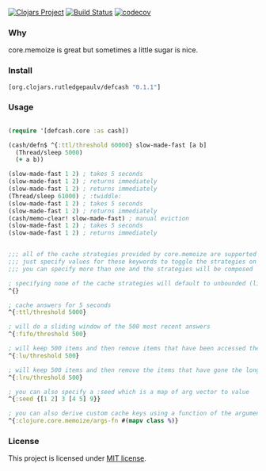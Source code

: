 [![Clojars Project](https://img.shields.io/clojars/v/org.clojars.rutledgepaulv/defcash.svg)](https://clojars.org/org.clojars.rutledgepaulv/defcash)
[![Build Status](https://travis-ci.com/RutledgePaulV/defcash.svg?branch=master)](https://travis-ci.com/RutledgePaulV/defcash)
[![codecov](https://codecov.io/gh/RutledgePaulV/defcash/branch/master/graph/badge.svg)](https://codecov.io/gh/RutledgePaulV/defcash)

### Why

core.memoize is great but sometimes a little sugar is nice. 


### Install

```clojure
[org.clojars.rutledgepaulv/defcash "0.1.1"]
```


### Usage

```clojure 

(require '[defcash.core :as cash])

(cash/defn$ ^{:ttl/threshold 60000} slow-made-fast [a b]
  (Thread/sleep 5000)
  (+ a b))

(slow-made-fast 1 2) ; takes 5 seconds
(slow-made-fast 1 2) ; returns immediately
(slow-made-fast 1 2) ; returns immediately
(Thread/sleep 61000) ; :twiddle:
(slow-made-fast 1 2) ; takes 5 seconds
(slow-made-fast 1 2) ; returns immediately
(cash/memo-clear! slow-made-fast) ; manual eviction
(slow-made-fast 1 2) ; takes 5 seconds
(slow-made-fast 1 2) ; returns immediately


;;; all of the cache strategies provided by core.memoize are supported
;;; just specify values for these keywords to toggle the strategies on
;;; you can specify more than one and the strategies will be composed

; specifying none of the cache strategies will default to unbounded (like clojure.core/memoize)
^{}

; cache answers for 5 seconds
^{:ttl/threshold 5000}

; will do a sliding window of the 500 most recent answers
^{:fifo/threshold 500}

; will keep 500 items and then remove items that have been accessed the least number of times
^{:lu/threshold 500} 

; will keep 500 items and then remove the items that have gone the longest without use
^{:lru/threshold 500}

; you can also specify a :seed which is a map of arg vector to value
^{:seed {[1 2] 3 [4 5] 9}}

; you can also derive custom cache keys using a function of the arguments
^{:clojure.core.memoize/args-fn #(mapv class %)}
```

### License
This project is licensed under [MIT license](http://opensource.org/licenses/MIT).


